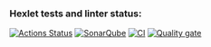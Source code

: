 ### Hexlet tests and linter status:
[![Actions Status](https://github.com/alexey4050/java-project-72/actions/workflows/hexlet-check.yml/badge.svg)](https://github.com/alexey4050/java-project-72/actions)
[![SonarQube](https://github.com/alexey4050/java-project-72/actions/workflows/build.yml/badge.svg)](https://github.com/alexey4050/java-project-72/actions/workflows/build.yml)
[![CI](https://github.com/alexey4050/java-project-72/actions/workflows/ci.yml/badge.svg)](https://github.com/alexey4050/java-project-72/actions/workflows/ci.yml)
[![Quality gate](https://sonarcloud.io/api/project_badges/quality_gate?project=alexey4050_java-project-72)](https://sonarcloud.io/summary/new_code?id=alexey4050_java-project-72)

